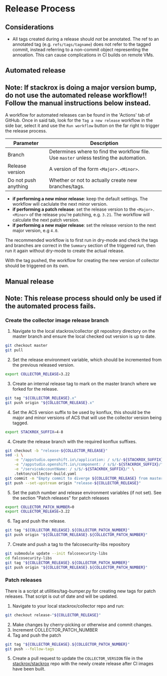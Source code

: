 # Release Process


## Considerations

- All tags created during a release should *not* be annotated. The ref to an
  annotated tag (e.g. `refs/tags/tagname`) does not refer to the tagged commit,
  instead referring to a non-commit object representing the annoation. This can
  cause complications in CI builds on remote VMs.

## Automated release

**Note**: If stackrox is doing a major version bump, do not use the
automated release workflow!! Follow the manual instructions below
instead.
---

A workflow for automated releases can be found in the 'Actions' tab of
GitHub. Once in said tab, look for the `Tag a new release` workflow in
the side bar, select it and use the `Run workflow` button on the far
right to trigger the release process.

| Parameter | Description |
| -------- | ----------- |
| Branch | Determines where to find the workflow file. Use `master` unless testing the automation. |
| Release version | A version of the form `<Major>.<Minor>`. |
| Do not push anything | Whether or not to actually create new branches/tags. |

* **if performing a new minor release**: keep the default settings. The workflow will
caclulate the next minor version.
* **if performing a patch release**: set the release version to the
`<Major>.<Minor>` of the release you're patching, e.g. `3.21`. The workflow will calculate
the next patch version.
* **if performing a new major release**: set the release version to the next
major version, e.g `4.0`.

The recommended workflow is to first run in dry-mode and check the tags
and branches are correct in the `Summary` section of the triggered run,
then run it again without dry-mode to create the actual release.

With the tag pushed, the workflow for creating the
new version of collector should be triggered on its own.

## Manual release

**Note**: This release process should only be used if the automated
process fails.
---

### Create the collector image release branch

1. Navigate to the local stackrox/collector git repository directory on the master branch and ensure the local checked out version is up to date.

```sh
git checkout master
git pull
```

2. Set the release environment variable, which should be incremented from the previous released version.

```sh
export COLLECTOR_RELEASE=3.22
```

3. Create an internal release tag to mark on the master branch where we forked for the release.

```sh
git tag "${COLLECTOR_RELEASE}.x"
git push origin "${COLLECTOR_RELEASE}.x"
```

4. Set the ACS version suffix to be used by konflux, this should be the major and minor versions of ACS that will use the collector version being tagged.

```sh
export STACKROX_SUFFIX=4-8
```

4. Create the release branch with the required konflux suffixes.

```sh
git checkout -b "release-${COLLECTOR_RELEASE}"
sed -i \
    -e "/appstudio.openshift.io\/application: / s/$/-${STACKROX_SUFFIX}/" \
    -e "/appstudio.openshift.io\/component: / s/$/-${STACKROX_SUFFIX}/" \
    -e "/serviceAccountName: / s/$/-${STACKROX_SUFFIX}/" \
    .tekton/collector-build.yaml
git commit -m "Empty commit to diverge ${COLLECTOR_RELEASE} from master"
git push --set-upstream origin "release-${COLLECTOR_RELEASE}"
```

5. Set the patch number and release environment variables (if not set).
   See the section "Patch releases" for patch releases

```sh
export COLLECTOR_PATCH_NUMBER=0
export COLLECTOR_RELEASE=3.22
```

6. Tag and push the release.

```sh
git tag "${COLLECTOR_RELEASE}.${COLLECTOR_PATCH_NUMBER}"
git push origin "${COLLECTOR_RELEASE}.${COLLECTOR_PATCH_NUMBER}"
```

7. Create and push a tag to the falcosecurity-libs repository

```sh
git submodule update --init falcosecurity-libs
cd falcosecurity-libs
git tag "${COLLECTOR_RELEASE}.${COLLECTOR_PATCH_NUMBER}"
git push origin "${COLLECTOR_RELEASE}.${COLLECTOR_PATCH_NUMBER}"
```

### Patch releases

There is a script at utilities/tag-bumper.py for creating new tags for patch releases.
That script is out of date and will be updated.

1. Navigate to your local stackrox/collector repo and run:

```sh
git checkout release-"${COLLECTOR_RELEASE}"
```

2. Make changes by cherry-picking or otherwise and commit changes.
3. Increment COLLECTOR_PATCH_NUMBER
4. Tag and push the patch

```sh
git tag "${COLLECTOR_RELEASE}.${COLLECTOR_PATCH_NUMBER}"
git push --follow-tags
```

5. Create a pull request to update the `COLLECTOR_VERSION` file in the
   [stackrox/stackrox](https://github.com/stackrox/stackrox/) repo with the
   newly create release after CI images have been built.
